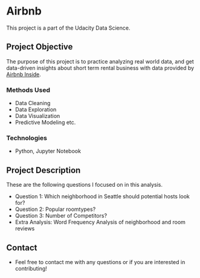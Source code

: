 # Airbnb

This project is a part of the Udacity Data Science.


## Project Objective
The purpose of this project is to practice analyzing real world data, and get data-driven insights about short term rental business with data provided by [Airbnb Inside](https://www.kaggle.com/datasets/airbnb/seattle?datasetId=393&sortBy=voteCount).

### Methods Used
* Data Cleaning
* Data Exploration
* Data Visualization
* Predictive Modeling etc.

### Technologies
* Python, Jupyter Notebook

## Project Description
These are the following questions I focused on in this analysis. 
* Question 1: Which neighborhood in Seattle should potential hosts look for?
* Question 2: Popular roomtypes?
* Question 3: Number of Competitors?
* Extra Analysis: Word Frequency Analysis of neighborhood and room reviews

## Contact
* Feel free to contact me with any questions or if you are interested in contributing!
